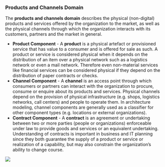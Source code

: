 ### Products and Channels Domain
The **products and channels domain** describes the physical (non-digital) products and services offered by the organization to the market, as well as the physical channels through which the organization interacts with its customers, partners and the market in general.

- **Product Component** - A **product** is a physical artefact or provisioned service that has value to a consumer and is offered for sale as such. A product or service is considered physical when it depends on the distribution of an item over a physical network such as a logistics network or even a mail network. Therefore even non-material services like financial services can be considered physical if they depend on the distribution of paper contracts or checks.
- **Channel Component** - A **channel** is an access point through which consumers or partners can interact with the organization to procure, consume or enquire about its products and services. Physical channels depend on the provision of physical infrastructure (e.g. shops, logistics networks, call centers) and people to operate them. In architecture modeling, channel components are generally used as a classifier for other component types (e.g. locations or external organizations).
- **Contract Component** - A **contract** is an agreement or undertaking between two or more parties (people or organizations) enforceable under law to provide goods and services or an equivalent undertaking. Understanding of contracts is important in business and IT planning since they both guarantee the supply of a product or service or realization of a capability, but may also constrain the organization’s ability to change course. 

![](Business%20stuff/Business%20Strategy%20Stuff/Ardoq/Meta%20Model/1.%20High%20Level%20Metamodel%20Concepts/attachments/Pasted%20image%2020231102075510.png)
